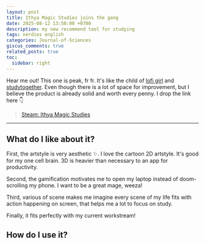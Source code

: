 ```yaml
---
layout: post
title: Ithya Magic Studies joins the gang
date: 2025-08-12 13:50:00 +0700
description: my new recommend tool for studying 
tags: nerdies english
categories: Journal-of-Sciences
giscus_comments: true
related_posts: true
toc:
  sidebar: right
---
```


Hear me out! This one is peak, fr fr. It's like the child of [lofi girl](https://www.youtube.com/channel/UCSJ4gkVC6NrvII8umztf0Ow) and [studytogether](https://www.studytogether.com/). Even though there is a lot of space for improvement, but I believe the product is already solid and worth every penny. I drop the link here :point_down:

> [Steam: Ithya Magic Studies](https://store.steampowered.com/app/3330250/Ithya_Magic_Studies/)

---

## What do I like about it?

First, the artstyle is very aesthetic :sparkles:. I love the cartoon 2D artstyle. It's good for my one cell brain. 3D is heavier than necessary to an app for productivity.

Second, the gamification motivates me to open my laptop instead of doom-scrolling my phone. I want to be a great mage, weeza!

Third, various of scene makes me imagine every scene of my life fits with action happening on screen, that helps me a lot to focus on study.

Finally, it fits perfectly with my current workstream!

## How do I use it?
